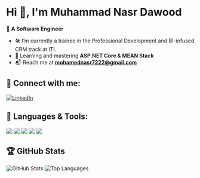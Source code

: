 # Hi 👋, I'm Muhammad Nasr Dawood  
🚀 **A Software Engineer**  

- 🛠️ I’m currently a trainee in the Professional Development and BI-infused CRM track at ITI.
- 🌱 Learning and mastering **ASP.NET Core & MEAN Stack**  
- 📬 Reach me at **[mohamednasr7222@gmail.com](mailto:mohamednasr7222@gmail.com)**  

## 📌 Connect with me:  
[![LinkedIn](https://img.shields.io/badge/LinkedIn-blue?style=flat&logo=linkedin)](https://www.linkedin.com/in/cobrastrike)  

## 🔧 Languages & Tools:  
<p align="left">
  <img src="https://img.shields.io/badge/C%23-%23239120.svg?style=flat&logo=csharp&logoColor=white" />
  <img src="https://img.shields.io/badge/JavaScript-%23F7DF1E.svg?style=flat&logo=javascript&logoColor=black" />
  <img src="https://img.shields.io/badge/Node.js-%2343853D.svg?style=flat&logo=node.js&logoColor=white" />
  <img src="https://img.shields.io/badge/MongoDB-%2347A248.svg?style=flat&logo=mongodb&logoColor=white" />
  <img src="https://img.shields.io/badge/Angular-%23DD0031.svg?style=flat&logo=angular&logoColor=white" />
</p>  

## 🏆 GitHub Stats  
<p align="left">
  <img src="https://github-readme-stats.vercel.app/api?username=cobrastrike72&show_icons=true&theme=light" alt="GitHub Stats" />
  <img src="https://github-readme-stats.vercel.app/api/top-langs/?username=cobrastrike72&layout=compact&theme=light" alt="Top Languages" />
</p>

